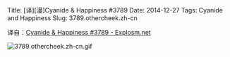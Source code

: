 Title: [译][漫]Cyanide & Happiness #3789
Date: 2014-12-27
Tags: Cyanide and Happiness
Slug: 3789.othercheek.zh-cn

译自：[Cyanide & Happiness #3789 - Explosm.net](http://explosm.net/comics/3789/)


![3789.othercheek.zh-cn.gif](/static/images/comics/3789.othercheek.zh-cn.gif)
